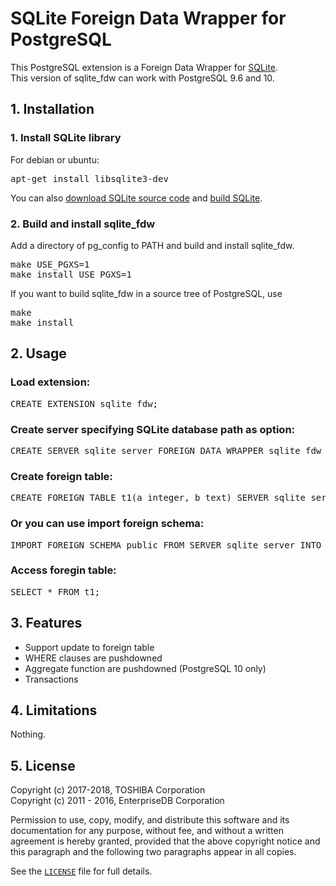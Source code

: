 # SQLite Foreign Data Wrapper for PostgreSQL
This PostgreSQL extension is a Foreign Data Wrapper for [SQLite][1].  
This version of sqlite_fdw can work with PostgreSQL 9.6 and 10.  

## 1. Installation
### 1. Install SQLite library

For debian or ubuntu:
<pre>
apt-get install libsqlite3-dev
</pre>

You can also [download SQLite source code][2] and [build SQLite][3].

### 2. Build and install sqlite_fdw

Add a directory of pg_config to PATH and build and install sqlite_fdw.
<pre>
make USE_PGXS=1
make install USE_PGXS=1
</pre>

If you want to build sqlite_fdw in a source tree of PostgreSQL, use
<pre>
make
make install
</pre>

## 2. Usage
### Load extension:
<pre>
CREATE EXTENSION sqlite_fdw;
</pre>

### Create server specifying SQLite database path as option:
<pre>
CREATE SERVER sqlite_server FOREIGN DATA WRAPPER sqlite_fdw OPTIONS (database '/tmp/test.db');
</pre>


### Create foreign table:
<pre>
CREATE FOREIGN TABLE t1(a integer, b text) SERVER sqlite_server OPTIONS (table 't1_sqlite');
</pre>

### Or you can use import foreign schema:
<pre>
IMPORT FOREIGN SCHEMA public FROM SERVER sqlite_server INTO public;
</pre>

### Access foregin table:
<pre>
SELECT * FROM t1;
</pre>

## 3. Features
- Support update to foreign table  
- WHERE clauses are pushdowned  
- Aggregate function are pushdowned (PostgreSQL 10 only)  
- Transactions  

## 4. Limitations
Nothing.

## 5. License
Copyright (c) 2017-2018, TOSHIBA Corporation  
Copyright (c) 2011 - 2016, EnterpriseDB Corporation  

Permission to use, copy, modify, and distribute this software and its documentation for any purpose, without fee, and without a written agreement is hereby granted, provided that the above copyright notice and this paragraph and the following two paragraphs appear in all copies.

See the [`LICENSE`][4] file for full details.

[1]: https://www.sqlite.org/index.html
[2]: https://www.sqlite.org/download.html
[3]: https://www.sqlite.org/howtocompile.html
[4]: LICENSE
